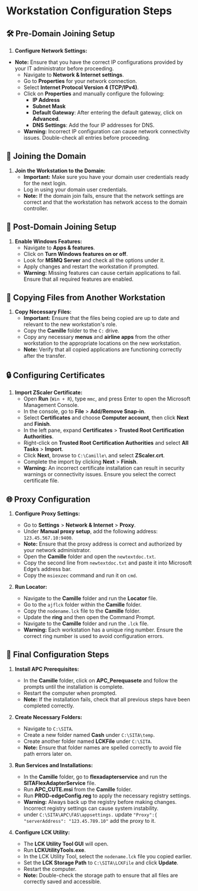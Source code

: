 #  Workstation Configuration Steps

## 🛠️ Pre-Domain Joining Setup

1. **Configure Network Settings:**
- **Note:** Ensure that you have the correct IP configurations provided by your IT administrator before proceeding.
   - Navigate to **Network & Internet settings**.
   - Go to **Properties** for your network connection.
   - Select **Internet Protocol Version 4 (TCP/IPv4)**.
   - Click on **Properties** and manually configure the following:
     - **IP Address**
     - **Subnet Mask**
     - **Default Gateway**: After entering the default gateway, click on **Advanced**.
     - **DNS Settings**: Add the four IP addresses for DNS.
   - **Warning:** Incorrect IP configuration can cause network connectivity issues. Double-check all entries before proceeding.

## 🏢 Joining the Domain

1. **Join the Workstation to the Domain:**
   - **Important:** Make sure you have your domain user credentials ready for the next login.
   - Log in using your domain user credentials.
   - **Note:** If the domain join fails, ensure that the network settings are correct and that the workstation has network access to the domain controller.

## 🔧 Post-Domain Joining Setup

1. **Enable Windows Features:**
   - Navigate to **Apps & features**.
   - Click on **Turn Windows features on or off**.
   - Look for **MSMQ Server** and check all the options under it.
   - Apply changes and restart the workstation if prompted.
   - **Warning:** Missing features can cause certain applications to fail. Ensure that all required features are enabled.

## 📁 Copying Files from Another Workstation

1. **Copy Necessary Files:**
   - **Important:** Ensure that the files being copied are up to date and relevant to the new workstation's role.
   - Copy the **Camille** folder to the `C:` drive.
   - Copy any necessary **menus** and **airline apps** from the other workstation to the appropriate locations on the new workstation.
   - **Note:** Verify that all copied applications are functioning correctly after the transfer.

## 🔒 Configuring Certificates

1. **Import ZScaler Certificate:**
   - Open **Run** (`Win + R`), type `mmc`, and press Enter to open the Microsoft Management Console.
   - In the console, go to **File** > **Add/Remove Snap-in**.
   - Select **Certificates** and choose **Computer account**, then click **Next** and **Finish**.
   - In the left pane, expand **Certificates** > **Trusted Root Certification Authorities**.
   - Right-click on **Trusted Root Certification Authorities** and select **All Tasks** > **Import**.
   - Click **Next**, browse to `C:\Camille\` and select **ZScaler.crt**.
   - Complete the import by clicking **Next** > **Finish**.
   - **Warning:** An incorrect certificate installation can result in security warnings or connectivity issues. Ensure you select the correct certificate file.

## 🌐 Proxy Configuration

1. **Configure Proxy Settings:**
   - Go to **Settings** > **Network & Internet** > **Proxy**.
   - Under **Manual proxy setup**, add the following address: `123.45.567.10:9400`.
   - **Note:** Ensure that the proxy address is correct and authorized by your network administrator.
   - Open the **Camille** folder and open the `newtextdoc.txt`.
   - Copy the second line from `newtextdoc.txt` and paste it into Microsoft Edge’s address bar.
   - Copy the `msiexzec` command and run it on `cmd`.

2. **Run Locator:**
   - Navigate to the **Camille** folder and run the **Locator** file.
   - Go to the `ajflck` folder within the **Camille** folder.
   - Copy the `nodename.lck` file to the **Camille** folder.
   - Update the **ring** and then open the Command Prompt.
   - Navigate to the **Camille** folder and run the `.lck` file.
   - **Warning:** Each workstation has a unique ring number. Ensure the correct ring number is used to avoid configuration errors.

## 🧩 Final Configuration Steps

1. **Install APC Prerequisites:**
   - In the **Camille** folder, click on **APC_Perequasete** and follow the prompts until the installation is complete.
   - Restart the computer when prompted.
   - **Note:** If the installation fails, check that all previous steps have been completed correctly.

2. **Create Necessary Folders:**
   - Navigate to `C:\SITA`.
   - Create a new folder named **Cash** under `C:\SITA\temp`.
   - Create another folder named **LCKFile** under `C:\SITA`.
   - **Note:** Ensure that folder names are spelled correctly to avoid file path errors later on.

3. **Run Services and Installations:**
   - In the **Camille** folder, go to **flexadapterservice** and run the **SITAFlexAdapterService** file.
   - Run **APC_CUTE.msi** from the **Camille** folder.
   - Run **PROD-edgeConfig.reg** to apply the necessary registry settings.
   - **Warning:** Always back up the registry before making changes. Incorrect registry settings can cause system instability.
   - under `C:\SITA\APC\FAS\appsettings.` update `"Proxy":{
       "serverAddress": "123.45.789.10"` add the proxy to it.

4. **Configure LCK Utility:**
   - The **LCK Utility Tool GUI** will open.
   - Run **LCKUtilityTools.exe**.
   - In the LCK Utility Tool, select the `nodename.lck` file you copied earlier.
   - Set the **LCK Storage Path** to `C:\SITA\LCKFile` and click **Update**.
   - Restart the computer.
   - **Note:** Double-check the storage path to ensure that all files are correctly saved and accessible.

